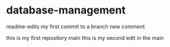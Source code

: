 # database-management
readme-edits
my first commit to a branch
new comment

this is my first repository
main
this is my second edit in the main
